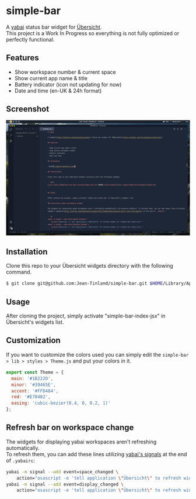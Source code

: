 # simple-bar

A [yabai](https://github.com/koekeishiya/yabai) status bar widget for [Übersicht](https://github.com/felixhageloh/uebersicht).\
This project is a Work In Progress so everything is not fully optimized or perfectly functional.

## Features

- Show workspace number & current space
- Show current app name & title
- Battery indicator (icon not updating for now)
- Date and time (en-UK & 24h format)

## Screenshot

![img](./preview.jpg)

## Installation

Clone this repo to your Übersicht widgets directory with the following command.

```bash
$ git clone git@github.com:Jean-Tinland/simple-bar.git $HOME/Library/Application\ Support/Übersicht/widgets/simple-bar
```

## Usage

After cloning the project, simply activate "simple-bar-index-jsx" in Übersicht's widgets list.

## Customization

If you want to customize the colors used you can simply edit the `simple-bar > lib > styles > Theme.js` and put your colors in it.

```javascript
export const Theme = {
  main: '#1B222D',
  minor: '#39465E',
  accent: '#FFD484',
  red: '#E78482',
  easing: 'cubic-bezier(0.4, 0, 0.2, 1)'
};
```

## Refresh bar on workspace change

The widgets for displaying yabai workspaces aren't refreshing automatically.\
To refresh them, you can add these lines utilizing [yabai's signals](https://github.com/koekeishiya/yabai/wiki/Commands#automation-with-rules-and-signals) at the end of `.yabairc`:

```sh
yabai -m signal --add event=space_changed \
    action="osascript -e 'tell application \"Übersicht\" to refresh widget id \"simple-bar-index-jsx\"'"
yabai -m signal --add event=display_changed \
    action="osascript -e 'tell application \"Übersicht\" to refresh widget id \"simple-bar-index-jsx\"'"
```
